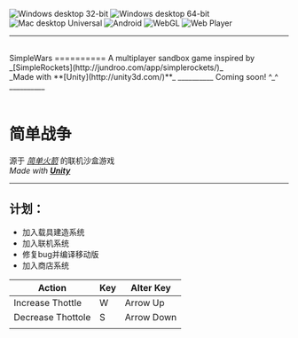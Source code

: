 ![Windows desktop 32-bit](http://simplewars.pythonanywhere.com/get_badge/Windows%20desktop%2032-bit)
![Windows desktop 64-bit](http://simplewars.pythonanywhere.com/get_badge/Windows%20desktop%2064-bit)
![Mac desktop Universal](http://simplewars.pythonanywhere.com/get_badge/Mac%20desktop%20Universal)
![Android](http://simplewars.pythonanywhere.com/get_badge/Android)
![WebGL](http://simplewars.pythonanywhere.com/get_badge/WebGL)
![Web Player](http://simplewars.pythonanywhere.com/get_badge/Web%20Player)
__________
<br>
SimpleWars
==========
A multiplayer sandbox game inspired by _[SimpleRockets](http://jundroo.com/app/simplerockets/)_<br>
_Made with **[Unity](http://unity3d.com/)**_
__________
Coming soon! ^_^
__________
<br><br>

简单战争
==========
源于 _[简单火箭](http://jundroo.com/app/simplerockets/)_ 的联机沙盒游戏<br>
_Made with **[Unity](http://unity3d.com/)**_
__________

计划：
----------
+ 加入载具建造系统
+ 加入联机系统
+ 修复bug并编译移动版
+ 加入商店系统

| Action            | Key | Alter Key  |
|-------------------|-----|------------|
| Increase Thottle  | W   | Arrow Up   |
| Decrease Thottole | S   | Arrow Down |
|                   |     |            |